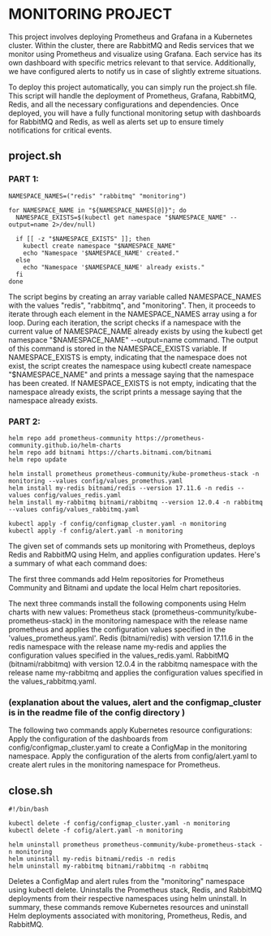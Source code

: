 # MONITORING PROJECT
This project involves deploying Prometheus and Grafana in a Kubernetes cluster. Within the cluster, there are RabbitMQ and Redis services that we monitor using Prometheus and visualize using Grafana. Each service has its own dashboard with specific metrics relevant to that service. Additionally, we have configured alerts to notify us in case of slightly extreme situations.

To deploy this project automatically, you can simply run the project.sh file. This script will handle the deployment of Prometheus, Grafana, RabbitMQ, Redis, and all the necessary configurations and dependencies. Once deployed, you will have a fully functional monitoring setup with dashboards for RabbitMQ and Redis, as well as alerts set up to ensure timely notifications for critical events.

## project.sh

### PART 1:
```
NAMESPACE_NAMES=("redis" "rabbitmq" "monitoring")

for NAMESPACE_NAME in "${NAMESPACE_NAMES[@]}"; do
  NAMESPACE_EXISTS=$(kubectl get namespace "$NAMESPACE_NAME" --output=name 2>/dev/null)

  if [[ -z "$NAMESPACE_EXISTS" ]]; then
    kubectl create namespace "$NAMESPACE_NAME"
    echo "Namespace '$NAMESPACE_NAME' created."
  else
    echo "Namespace '$NAMESPACE_NAME' already exists."
  fi
done
```
The script begins by creating an array variable called NAMESPACE_NAMES with the values "redis", "rabbitmq", and "monitoring". Then, it proceeds to iterate through each element in the NAMESPACE_NAMES array using a for loop.
During each iteration, the script checks if a namespace with the current value of NAMESPACE_NAME already exists by using the kubectl get namespace "$NAMESPACE_NAME" --output=name command. The output of this command is stored in the NAMESPACE_EXISTS variable.
If NAMESPACE_EXISTS is empty, indicating that the namespace does not exist, the script creates the namespace using kubectl create namespace "$NAMESPACE_NAME" and prints a message saying that the namespace has been created.
If NAMESPACE_EXISTS is not empty, indicating that the namespace already exists, the script prints a message saying that the namespace already exists.

### PART 2:
```
helm repo add prometheus-community https://prometheus-community.github.io/helm-charts
helm repo add bitnami https://charts.bitnami.com/bitnami
helm repo update

helm install prometheus prometheus-community/kube-prometheus-stack -n monitoring --values config/values_promethus.yaml
helm install my-redis bitnami/redis --version 17.11.6 -n redis --values config/values_redis.yaml
helm install my-rabbitmq bitnami/rabbitmq --version 12.0.4 -n rabbitmq --values config/values_rabbitmq.yaml

kubectl apply -f config/configmap_cluster.yaml -n monitoring
kubectl apply -f config/alert.yaml -n monitoring 
```
The given set of commands sets up monitoring with Prometheus, deploys Redis and RabbitMQ using Helm, and applies configuration updates. Here's a 
summary of what each command does:

The first three commands add Helm repositories for Prometheus Community and Bitnami and update the local Helm chart repositories.

The next three commands install the following components using Helm charts with new values:
Prometheus stack (prometheus-community/kube-prometheus-stack) in the monitoring namespace with the release name prometheus and applies the configuration values specified in the 'values_prometheus.yaml'.
Redis (bitnami/redis) with version 17.11.6 in the redis namespace with the release name my-redis and applies the configuration values specified in the values_redis.yaml.
RabbitMQ (bitnami/rabbitmq) with version 12.0.4 in the rabbitmq namespace with the release name my-rabbitmq and applies the configuration values specified in the values_rabbitmq.yaml.

### (explanation about the values, alert and the configmap_cluster is in the readme file of the config directory )

The following two commands apply Kubernetes resource configurations:
Apply the configuration of the dashboards from config/configmap_cluster.yaml to create a ConfigMap in the monitoring namespace.
Apply the configuration of the alerts from config/alert.yaml to create alert rules in the monitoring namespace for Prometheus.

## close.sh
```
#!/bin/bash

kubectl delete -f config/configmap_cluster.yaml -n monitoring
kubectl delete -f cofig/alert.yaml -n monitoring

helm uninstall prometheus prometheus-community/kube-prometheus-stack -n monitoring
helm uninstall my-redis bitnami/redis -n redis
helm uninstall my-rabbitmq bitnami/rabbitmq -n rabbitmq
```
Deletes a ConfigMap and alert rules from the "monitoring" namespace using kubectl delete.
Uninstalls the Prometheus stack, Redis, and RabbitMQ deployments from their respective namespaces using helm uninstall.
In summary, these commands remove Kubernetes resources and uninstall Helm deployments associated with monitoring, Prometheus, Redis, and RabbitMQ.

